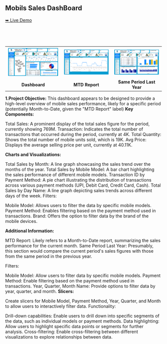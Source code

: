 ## Mobils Sales DashBoard
[➥ Live Demo](https://app.powerbi.com/view?r=eyJrIjoiZTVjN2M1NWUtMzMyYi00MWRlLWFiYmMtYzdhOTkyNmJiMWU4IiwidCI6IjNjYWNjYzA2LTY3ZmEtNDdjZS05YzVhLTIyNDM2OWUxNzZlMyJ9)

<table>
    <tr>
        <td><img src="https://github.com/mishrashivamgg/Mobil-Sales/blob/main/Image/Dashboard.png" width="300"/></td>
        <td><img src="https://github.com/mishrashivamgg/Mobil-Sales/blob/main/Image/MTD%20Report.png" width="300"/></td>
        <td><img src="https://github.com/mishrashivamgg/Mobil-Sales/blob/main/Image/Same%20Period%20Last%20Year.png" width="300"/></td>
        
        
        
        
    </tr>

<tr>
        <td align="center"><b>Dashboard</b></td>
        <td align="center"><b>MTD Report</b></td>
        <td align="center"><b>Same Period Last Year</b></td>
  
    </tr>
</table>

**1.Project Objective:**
This dashboard appears to be designed to provide a high-level overview of mobile sales performance, likely for a specific period (potentially Month-to-Date, given the "MTD Report" label)
**Key Components:**

Total Sales: A prominent display of the total sales figure for the period, currently showing 769M.
Transaction: Indicates the total number of transactions that occurred during the period, currently at 4K.
Total Quantity: Shows the total number of mobile units sold, which is 19K.
Avg Price: Displays the average selling price per unit, currently at 40.11K.

**Charts and Visualizations:**

Total Sales by Month: A line graph showcasing the sales trend over the months of the year.
Total Sales by Mobile Model: A bar chart highlighting the sales performance of different mobile models.
Transaction ID by Payment Method: A pie chart illustrating the distribution of transactions across various payment methods (UPI, Debit Card, Credit Card, Cash).
Total Sales by Day Name: A line graph depicting sales trends across different days of the week.
Filters:

Mobile Model: Allows users to filter the data by specific mobile models.
Payment Method: Enables filtering based on the payment method used in transactions.
Brand: Offers the option to filter data by the brand of the mobile devices.

**Additional Information:**

MTD Report: Likely refers to a Month-to-Date report, summarizing the sales performance for the current month.
Same Period Last Year: Presumably, this section would compare the current period's sales figures with those from the same period in the previous year.

Filters:

Mobile Model: Allow users to filter data by specific mobile models.
Payment Method: Enable filtering based on the payment method used in transactions.
Year, Quarter, Month Name: Provide options to filter data by year, quarter, and month.
**Slicers:**

Create slicers for Mobile Model, Payment Method, Year, Quarter, and Month to allow users to interactively filter data.
Functionality:

Drill-down capabilities: Enable users to drill down into specific segments of the data, such as individual models or payment methods.
Data highlighting: Allow users to highlight specific data points or segments for further analysis.
Cross-filtering: Enable cross-filtering between different visualizations to explore relationships between data.
